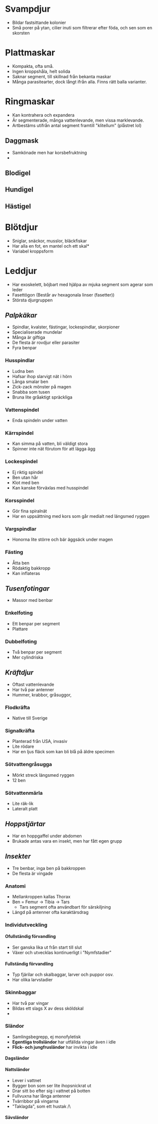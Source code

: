 # Svampdjur
- Bildar fastsittande kolonier
- Små porer på ytan, cilier inuti som filtrerar efter föda, och sen som en skorsten 
# Plattmaskar
- Kompakta, ofta små.
- Ingen kroppshåla, helt solida
- Saknar segment, till skillnad från bekanta maskar
- Många parasitearter, dock långt ifrån alla. Finns rätt balla varianter.
# Ringmaskar
- Kan kontrahera och expandera
- Är segmenterade, många vattenlevande, men vissa marklevande.
- Artbestäms utifrån antal segment framtill "klitellum" (plåstret lol)
## Daggmask
- Samkönade men har korsbefruktning
- 
## Blodigel
## Hundigel
## Hästigel
# Blötdjur
- Sniglar, snäckor, musslor, bläckfiskar
- Har alla en fot, en mantel och ett skal*
- Variabel kroppsform
# Leddjur
- Har exoskelett, böjbart med hjälpa av mjuka segment som agerar som leder
- Fasettögon (Består av hexagonala linser (fasetter))
- Största djurgruppen
## *Palpkäkar*
- Spindlar, kvalster, fästingar, lockespindlar, skorpioner
- Specialiserade mundelar
- Många är giftiga
- De flesta är rovdjur eller parasiter
- Fyra benpar
### Husspindlar
- Ludna ben
- Hafsar ihop slarvigt nät i hörn
- Långa smalar ben
- Zick-zack mönster på magen
- Snabba som tusen
- Bruna lite gråaktigt spräckliga
### Vattenspindel
- Enda spindeln under vatten
### Kärrspindel
- Kan simma på vatten, bli väldigt stora
- Spinner inte nät förutom för att lägga ägg
### Lockespindel
- Ej riktig spindel
- Ben utan hår
- Klot med ben
- Kan kanske förväxlas med husspindel
### Korsspindel
- Gör fina spiralnät
- Har en uppsättning med kors som går medialt ned längsmed ryggen
### Vargspindlar
- Honorna lite större och bär äggsäck under magen
### Fästing
- Åtta ben
- Rödaktig bakkropp
- Kan inflateras 
## *Tusenfotingar*
- Massor med benbar
### Enkelfoting
- Ett benpar per segment
- Plattare
### Dubbelfoting
- Två benpar per segment
- Mer cylindriska
## *Kräftdjur*
- Oftast vattenlevande
- Har två par antenner
- Hummer, krabbor, gråsuggor, 
### Flodkräfta
- Native till Sverige
### Signalkräfta
- Planterad från USA, invasiv
- Lite rödare
- Har en ljus fläck som kan bli blå på äldre specimen
### Sötvattengråsugga
- Mörkt streck längsmed ryggen
- 12 ben
### Sötvattenmärla
- Lite räk-lik
- Lateralt platt
## *Hoppstjärtar*
- Har en hoppgaffel under abdomen
- Brukade antas vara en insekt, men har fått egen grupp
## *Insekter*
- Tre benbar, inga ben på bakkroppen
- De flesta är vingade
### Anatomi
- Mellankroppen kallas Thorax
- Ben = Femur -> Tibia -> Tars
	- Tars segment ofta användbart för särskiljning
- Längd på antenner ofta karaktärsdrag
### Individutveckling
#### Ofullständig förvandling
- Ser ganska lika ut från start till slut
- Växer och utvecklas kontinuerligt i "Nymfstadier"
#### Fullständig förvandling
- Typ fjärilar och skalbaggar, larver och puppor osv.
- Har olika larvstadier
### Skinnbaggar
- Har två par vingar
- Bildas ett slags X av dess sköldskal
- 
### Sländor
- Samlingsbegrepp, ej monofyletisk
- **Egentliga trollsländor** har utfällda vingar även i idle
- **Flick- och jungfrusländor** har invikta i idle
#### Dagsländor
#### Nattsländor
- Lever i vattnet
- Bygger bon som ser lite ihopsnickrat ut
- Drar sitt bo efter sig i vattnet på botten
- Fullvuxna har långa antenner
- Tvärribbor på vingarna
- "Taklagda", som ett hustak /\\
#### Sävsländor

###